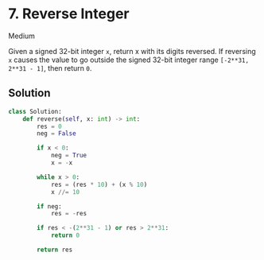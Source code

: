 # 7. Reverse Integer

Medium

Given a signed 32-bit integer `x`, return x with its digits reversed. If
reversing `x` causes the value to go outside the signed 32-bit integer range
`[-2**31, 2**31 - 1]`, then return `0`.

## Solution

```python
class Solution:
    def reverse(self, x: int) -> int:
        res = 0
        neg = False

        if x < 0:
            neg = True
            x = -x

        while x > 0:
            res = (res * 10) + (x % 10)
            x //= 10

        if neg:
            res = -res

        if res < -(2**31 - 1) or res > 2**31:
            return 0

        return res
```
